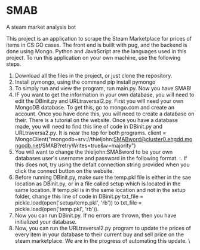 # SMAB
A steam market analysis bot


This project is an application to scrape the Steam Marketplace for prices of items in CS:GO cases. The front end is buiilt with pug, and the backend is done using Mongo. Python and JavaScript are the languages used in this project. To run this application on your own machine, use the following steps. 

1. Download all the files in the project, or just clone the repository. 
2. Install pymongo, using the command pip install pymongo
3. To simply run and view the program, run main.py. Now you have SMAB!
4. IF you want to get the information in your own database, you will need to edit the DBinit.py and URLtraversal2.py. First you will need your own MongoDB database. To get this, go to mongo.com and create an account. Once you have done this, you will need to create a database on their. There is a tutorial on the website. Once you have a database made, you will need to find this line of code in DBinit.py and URLtraversa2.py. It is near the top for both programs.
client = MongoClient("mongodb+srv://thieljohn:SMABword@cluster0.ehgdd.mongodb.net/SMAB?retryWrites=true&w=majority")
5. You will want to change the thieljohn:SMABword to be your own databases user's username and password in the following format. <username>:<password>. If this does not, try using the defalt connection string provided when you click the connect button on the website. 
6. Before running DBinit.py, make sure the temp.pkl file is either in the sae location as DBinit.py, or in a file called setup which is located in the same location. If temp.pkl is in the same location and not in the setup folder, change this line of code in DBinit.py 
  txt_file = pickle.load(open('setup/temp.pkl', 'rb'))
  to txt_file = pickle.load(open('temp.pkl', 'rb')).
7. Now you can run DBinit.py. If no errors are thrown, then you have initialized your database.
8. Now, you can run the URLtraversal2.py program to update the prices of every item in your database to their current buy and sell price on the steam marketplace.
    We are in the progress of automating this update. 
\

